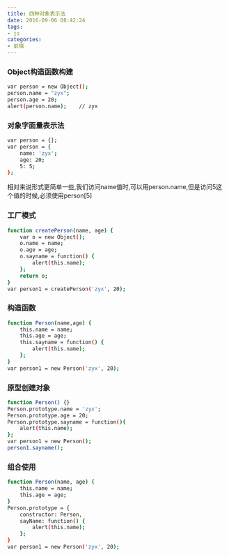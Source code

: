 ```yaml
---
title: 四种对象表示法
date: 2016-09-06 08:42:24
tags:
- js
categories:
- 前端
---
```



### Object构造函数构建
```bash
var person = new Object();
person.name = "zyx";
person.age = 20;
alert(person.name);    // zyx
```

### 对象字面量表示法
```bash
var person = {};
var person = {
    name: 'zyx';
    age: 20;
    5: 5;
};

```
相对来说形式更简单一些,我们访问name值时,可以用person.name,但是访问5这个值的时候,必须使用person[5]

### 工厂模式
```bash
function createPerson(name, age) {
    var o = new Object();
    o.name = name;
    o.age = age;
    o.sayname = function() {
        alert(this.name);
    };
    return o;
}
var person1 = createPerson('zyx', 20);
```

### 构造函数
```bash
function Person(name,age) {
    this.name = name;
    this.age = age;
    this.sayname = function() {
        alert(this.name);
    };
}
var person1 = new Person('zyx', 20);
```

### 原型创建对象
```bash
function Person() {}
Person.prototype.name = 'zyx';
Person.prototype.age = 20;
Person.prototype.sayname = function(){
    alert(this.name);
};
var person1 = new Person();
person1.sayname();
```

### 组合使用
```bash
function Person(name, age) {
    this.name = name;
    this.age = age;
}
Person.prototype = {
    constructor: Person,
    sayName: function() {
        alert(this.name);
    };
}
var person1 = new Person('zyx', 20);
```

